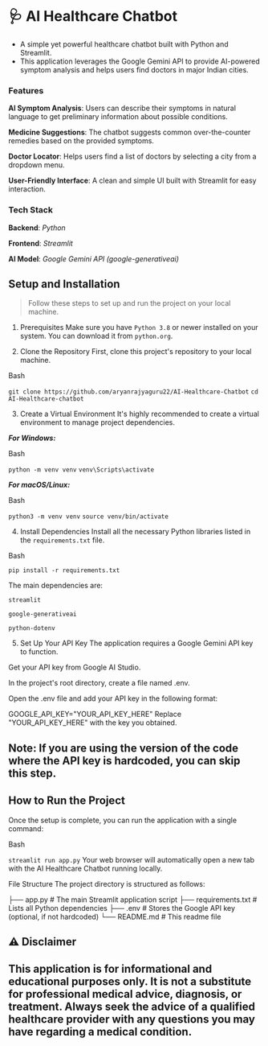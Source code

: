 # 🩺 AI Healthcare Chatbot

- A simple yet powerful healthcare chatbot built with Python and Streamlit. 
- This application leverages the Google Gemini API to provide AI-powered symptom analysis and helps users find doctors in major Indian cities.

### Features

__AI Symptom Analysis__: Users can describe their symptoms in natural language to get preliminary information about possible conditions.

__Medicine Suggestions__: The chatbot suggests common over-the-counter remedies based on the provided symptoms.

__Doctor Locator__: Helps users find a list of doctors by selecting a city from a dropdown menu.

__User-Friendly Interface__: A clean and simple UI built with Streamlit for easy interaction.

### Tech Stack
__Backend__: *Python*

__Frontend__: *Streamlit*

__AI Model__: *Google Gemini API (google-generativeai)*

## Setup and Installation
> Follow these steps to set up and run the project on your local machine.

1. Prerequisites
Make sure you have `Python 3.8` or newer installed on your system. 
You can download it from `python.org`.

2. Clone the Repository
First, clone this project's repository to your local machine.

Bash

`git clone https://github.com/aryanrajyaguru22/AI-Healthcare-Chatbot`
`cd AI-Healthcare-chatbot`

3. Create a Virtual Environment
It's highly recommended to create a virtual environment to manage project dependencies.

__*For Windows:*__

Bash

`python -m venv venv`
`venv\Scripts\activate`

__*For macOS/Linux:*__

Bash

`python3 -m venv venv`
`source venv/bin/activate`

4. Install Dependencies
Install all the necessary Python libraries listed in the `requirements.txt` file.

Bash

`pip install -r requirements.txt`

The main dependencies are:

`streamlit`

`google-generativeai`

`python-dotenv`

5. Set Up Your API Key
The application requires a Google Gemini API key to function.

Get your API key from Google AI Studio.

In the project's root directory, create a file named .env.

Open the .env file and add your API key in the following format:

GOOGLE_API_KEY="YOUR_API_KEY_HERE"
Replace "YOUR_API_KEY_HERE" with the key you obtained.

## Note: If you are using the version of the code where the API key is hardcoded, you can skip this step.

## How to Run the Project 

Once the setup is complete, you can run the application with a single command:

Bash

`streamlit run app.py`
Your web browser will automatically open a new tab with the AI Healthcare Chatbot running locally.

File Structure
The project directory is structured as follows:

├── app.py              # The main Streamlit application script
├── requirements.txt    # Lists all Python dependencies
├── .env                # Stores the Google API key (optional, if not hardcoded)
└── README.md           # This readme file


## ⚠️ Disclaimer
## This application is for informational and educational purposes only. It is not a substitute for professional medical advice, diagnosis, or treatment. Always seek the advice of a qualified healthcare provider with any questions you may have regarding a medical condition.